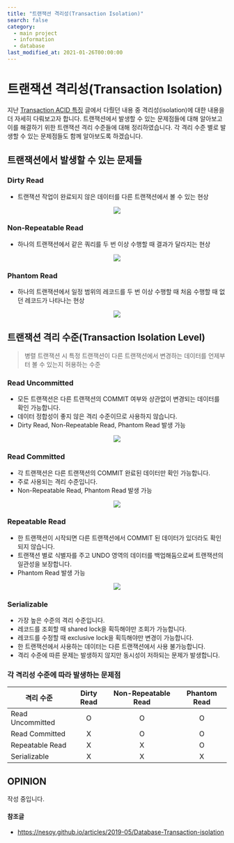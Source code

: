 ```yaml
---
title: "트랜잭션 격리성(Transaction Isolation)"
search: false
category: 
  - main project
  - information
  - database
last_modified_at: 2021-01-26T00:00:00
---
```


# 트랜잭션 격리성(Transaction Isolation)<br>

지난 [Transaction ACID 특징][acid-blogLink] 글에서 다뤘던 내용 중 격리성(isolation)에 대한 내용을 더 자세히 다뤄보고자 합니다. 
트랜잭션에서 발생할 수 있는 문제점들에 대해 알아보고 이를 해결하기 위한 트랜잭션 격리 수준들에 대해 정리하였습니다.
각 격리 수준 별로 발생할 수 있는 문제점들도 함께 알아보도록 하겠습니다.

## 트랜잭션에서 발생할 수 있는 문제들

### Dirty Read
- 트랜잭션 작업이 완료되지 않은 데이터를 다른 트랜잭션에서 볼 수 있는 현상

<p align="center"><img src="/images/transcation-isolation-1.JPG"></p>

### Non-Repeatable Read
- 하나의 트랜잭션에서 같은 쿼리를 두 번 이상 수행할 때 결과가 달라지는 현상

<p align="center"><img src="/images/transcation-isolation-2.JPG"></p>

### Phantom Read
- 하나의 트랜잭션에서 일정 범위의 레코드를 두 번 이상 수행할 때 처음 수행할 때 없던 레코드가 나타나는 현상

<p align="center"><img src="/images/transcation-isolation-3.JPG"></p>

## 트랜잭션 격리 수준(Transaction Isolation Level)

> 병렬 트랜잭션 시 특정 트랜잭션이 다른 트랜잭션에서 변경하는 데이터를 언제부터 볼 수 있는지 허용하는 수준

### Read Uncommitted
- 모든 트랜잭션은 다른 트랜잭션의 COMMIT 여부와 상관없이 변경되는 데이터를 확인 가능합니다.
- 데이터 정합성이 좋지 않은 격리 수준이므로 사용하지 않습니다.
- Dirty Read, Non-Repeatable Read, Phantom Read 발생 가능

<p align="center"><img src="/images/transcation-isolation-4.JPG"></p>

### Read Committed
- 각 트랜잭션은 다른 트랜잭션의 COMMIT 완료된 데이터만 확인 가능합니다.
- 주로 사용되는 격리 수준입니다.
- Non-Repeatable Read, Phantom Read 발생 가능

<p align="center"><img src="/images/transcation-isolation-5.JPG"></p>

### Repeatable Read
- 한 트랜잭션이 시작되면 다른 트랜잭션에서 COMMIT 된 데이터가 있더라도 확인되지 않습니다.
- 트랜잭션 별로 식별자를 주고 UNDO 영역의 데이터를 백업해둠으로써 트랜잭션의 일관성을 보장합니다.
- Phantom Read 발생 가능

<p align="center"><img src="/images/transcation-isolation-6.JPG"></p>

### Serializable
- 가장 높은 수준의 격리 수준입니다. 
- 레코드를 조회할 때 shared lock을 획득해야만 조회가 가능합니다.
- 레코드를 수정할 때 exclusive lock을 획득해야만 변경이 가능합니다.
- 한 트랜잭션에서 사용하는 데이터는 다른 트랜잭션에서 사용 불가능합니다.
- 격리 수준에 따른 문제는 발생하지 않지만 동시성이 저하되는 문제가 발생합니다.

### 각 격리성 수준에 따라 발생하는 문제점

| 격리 수준 | Dirty Read | Non-Repeatable Read | Phantom Read |
|---|:---:|:---:|:---:|
| Read Uncommitted | O | O | O |
| Read Committed | X | O | O |
| Repeatable Read | X | X | O |
| Serializable | X | X | X |

## OPINION
작성 중입니다.

#### 참조글
- <https://nesoy.github.io/articles/2019-05/Database-Transaction-isolation>

[acid-blogLink]: https://junhyunny.github.io/main%20project/information/data%20base/transcation-acid/